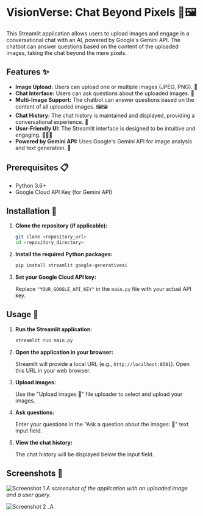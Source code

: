 # VisionVerse: Chat Beyond Pixels 🌌🖼️

This Streamlit application allows users to upload images and engage in a conversational chat with an AI, powered by Google's Gemini API. The chatbot can answer questions based on the content of the uploaded images, taking the chat beyond the mere pixels.

## Features ✨

-   **Image Upload:** Users can upload one or multiple images (JPEG, PNG). 📸
-   **Chat Interface:** Users can ask questions about the uploaded images. 💬
-   **Multi-Image Support:** The chatbot can answer questions based on the content of all uploaded images. 🖼️🖼️
-   **Chat History:** The chat history is maintained and displayed, providing a conversational experience. 📜
-   **User-Friendly UI:** The Streamlit interface is designed to be intuitive and engaging. 🧑‍💻🤖
-   **Powered by Gemini API:** Uses Google's Gemini API for image analysis and text generation. 🧠

## Prerequisites 📋

-   Python 3.6+
-   Google Cloud API Key (for Gemini API)

## Installation 🔧

1.  **Clone the repository (if applicable):**

    ```bash
    git clone <repository_url>
    cd <repository_directory>
    ```

2.  **Install the required Python packages:**

    ```bash
    pip install streamlit google-generativeai
    ```

3.  **Set your Google Cloud API key:**

    Replace `"YOUR_GOOGLE_API_KEY"` in the `main.py` file with your actual API key.

## Usage 🚀

1.  **Run the Streamlit application:**

    ```bash
    streamlit run main.py
    ```

2.  **Open the application in your browser:**

    Streamlit will provide a local URL (e.g., `http://localhost:8501`). Open this URL in your web browser.

3.  **Upload images:**

    Use the "Upload images 📸" file uploader to select and upload your images.

4.  **Ask questions:**

    Enter your questions in the "Ask a question about the images: 💬" text input field.

5.  **View the chat history:**

    The chat history will be displayed below the input field.


## Screenshots 📸

![Screenshot 1](screenshot1.png)
_A screenshot of the application with an uploaded image and a user query._

![Screenshot 2](screenshot2.png)
_A 
